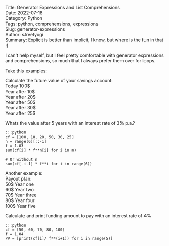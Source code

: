 Title: Generator Expressions and List Comprehensions  
Date: 2022-07-18  
Category: Python  
Tags: python, comprehensions, expressions  
Slug: generator-expressions  
Author: streetyogi  
Summary: Explicit is better than implicit, I know, but where is the fun in that :)   

I can't help myself, but I feel pretty comfortable with generator expressions and comprehensions, so much that I always prefer them over for loops.

Take this examples:

Calculate the future value of your savings account:  
Today 100$  
Year after 10$  
Year after 20$  
Year after 50$    
Year after 30$  
Year after 25$  

Whats the value after 5 years with an interest rate of 3% p.a.?  

    :::python
    cf = [100, 10, 20, 50, 30, 25]
    n = range(6)[::-1]
    f = 1.03
    sum(cf[i] * f**n[i] for i in n)
    
    # Or without n
    sum(cf[-i-1] * f**i for i in range(6))
  
Another example:  
Payout plan:  
50$ Year one  
60$ Year two  
70$ Year three  
80$ Year four  
100$ Year five  

Calculate and print funding amount to pay with an interest rate of 4%

    :::python
    cf = [50, 60, 70, 80, 100]  
    f = 1.04  
    PV = [print(cf[i]/ f**(i+1)) for i in range(5)]  
  
